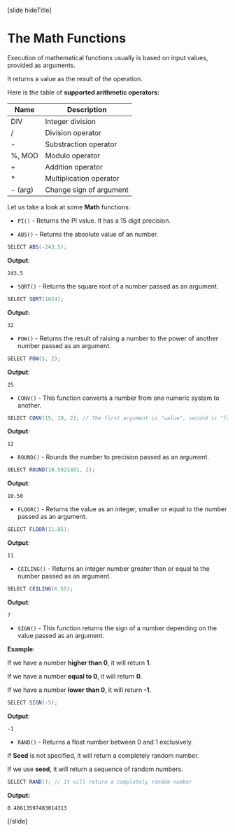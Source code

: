 [slide hideTitle]

# The Math Functions

Execution of mathematical functions usually is based on input values, provided as arguments.

It returns a value as the result of the operation.

Here is the table of **supported arithmetic operators:**

| Name | Description |
| --- | --- |
| DIV | Integer division |
| / | Division operator |
| - | Substraction operator |
| %, MOD | Modulo operator |
| + | Addition operator |
| * | Multiplication operator | 
| - (arg) | Change sign of argument |

Let us take a look at some **Math** functions:

- `PI()` - Returns the PI value. It has a 15 digit precision.

- `ABS()` - Returns the absolute value of an number.

``` java
SELECT ABS(-243.5);
```

**Output**:
```
243.5
```

- `SQRT()` - Returns the square root of a number passed as an argument.

``` java
SELECT SQRT(1024);
```

**Output:**

```
32
```

- `POW()` - Returns the result of raising a number to the power of another number passed as an argument.

``` java
SELECT POW(5, 2);
```

**Output**:

```
25
```

- `CONV()` - This function converts a number from one numeric system to another. 


``` java
SELECT CONV(15, 10, 2); // The first argument is "value", second is "from_base", third "to_base"
```

**Output**:

```
12
```

- `ROUND()` - Rounds the number to precision passed as an argument.

``` java
SELECT ROUND(10.5021401, 2); 
```

**Output**:

```
10.50
```

- `FLOOR()` - Returns the value as an integer, smaller or equal to the number passed as an argument.

``` java
SELECT FLOOR(11.85);
```

**Output**:

```
11
```

- `CEILING()` - Returns an integer number greater than or equal to the number passed as an argument.

``` java
SELECT CEILING(6.55);
```

**Output**:

```
7
```

- `SIGN()` - This function returns the sign of a number depending on the value passed as an argument.

**Example**:

If we have a number **higher than 0**, it will return **1**.

If we have a number **equal to 0**, it will return **0**.

If we have a number **lower than 0**, it will return **-1**.

``` java
SELECT SIGN(-5);
```

**Output**:
```
-1
```

- `RAND()` - Returns a float number between 0 and 1 exclusively.

If **Seed** is not specified, it will return a completely random number. 

If we use **seed**, it will return a sequence of random numbers.

``` java
SELECT RAND(); // It will return a completely random number
```

**Output:**

```
0.40613597483014313
```

[/slide]

